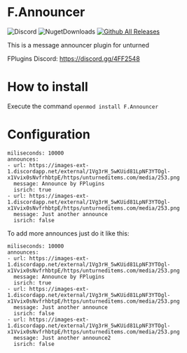 # F.Announcer
![Discord](https://img.shields.io/discord/742861338233274418?label=Discord&logo=Discord) ![NugetDownloads](https://img.shields.io/nuget/dt/F.Announcer?label=Nuget%20Downloads) [![Github All Releases](https://img.shields.io/github/downloads/01-Feli/F.Announcer/total?label=Github%20Downloads)]()

This is a message announcer plugin for unturned

FPlugins Discord: https://discord.gg/4FF2548

# How to install 

Execute the command ``openmod install F.Announcer``

# Configuration
```
miliseconds: 10000
announces:
- url: https://images-ext-1.discordapp.net/external/1Vg3rH_5wKUid81LpNF3YTOgl-x1Vvix0sNvfrhbtpE/https/unturneditems.com/media/253.png
  message: Announce by FPlugins
  isrich: true
- url: https://images-ext-1.discordapp.net/external/1Vg3rH_5wKUid81LpNF3YTOgl-x1Vvix0sNvfrhbtpE/https/unturneditems.com/media/253.png
  message: Just another announce
  isrich: false
```

To add more announces just do it like this:

```
miliseconds: 10000
announces:
- url: https://images-ext-1.discordapp.net/external/1Vg3rH_5wKUid81LpNF3YTOgl-x1Vvix0sNvfrhbtpE/https/unturneditems.com/media/253.png
  message: Announce by FPlugins
  isrich: true
- url: https://images-ext-1.discordapp.net/external/1Vg3rH_5wKUid81LpNF3YTOgl-x1Vvix0sNvfrhbtpE/https/unturneditems.com/media/253.png
  message: Just another announce
  isrich: false
- url: https://images-ext-1.discordapp.net/external/1Vg3rH_5wKUid81LpNF3YTOgl-x1Vvix0sNvfrhbtpE/https/unturneditems.com/media/253.png
  message: Just another announce2
  isrich: false
```

